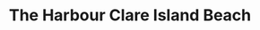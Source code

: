 ---
title: "The Harbour Clare Island Beach"
address: "The Harbour Clare Island Beach, Co. Mayo"
tel: "NOVAL"
county: "Mayo"
category: "Beaches"
type: "Content"
lat: "53.80440902709961"
lng: "-9.946914672851562"
---